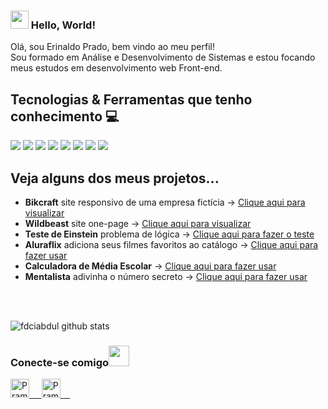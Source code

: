 ### <img src="https://github.com/rajput2107/rajput2107/blob/master/Assets/Hi.gif" width="29px"> Hello, World!
Olá, sou Erinaldo Prado, bem vindo ao meu perfil! <br>
Sou formado em Análise e Desenvolvimento de Sistemas e estou focando meus estudos em desenvolvimento web Front-end.
 <br/>
## Tecnologias & Ferramentas que tenho conhecimento :computer: 
<img src="https://img.shields.io/badge/html5%20-%23E34F26.svg?&style=for-the-badge&logo=html5&logoColor=white">   <img src="https://img.shields.io/badge/css3%20-%231572B6.svg?&style=for-the-badge&logo=css3&logoColor=white">   <img src="https://img.shields.io/badge/javascript%20-%23323330.svg?&style=for-the-badge&logo=javascript&logoColor=%23F7DF1E">    <img src="https://img.shields.io/badge/bootstrap%20-%23563D7C.svg?&style=for-the-badge&logo=bootstrap&logoColor=white">   <img src="https://img.shields.io/badge/git%20-%23F05033.svg?&style=for-the-badge&logo=git&logoColor=white"/>   <img src="http://img.shields.io/badge/-VS%20Code-000000?style=for-the-badge&logo=Visual-studio-code&logoColor=blue">   <img src="https://img.shields.io/badge/figma%20-%23323330.svg?&style=for-the-badge&logo=figma&logoColor=9d56f7">    <img src="https://img.shields.io/badge/react%20-%2320232a.svg?&style=for-the-badge&logo=react&logoColor=%2361DAFB">

## Veja alguns dos meus projetos...
<ul>
 <li><b>Bikcraft</b> site responsivo de uma empresa fictícia -> <a href="https://eri-prado.github.io/bikcraft/" target="_blank">Clique aqui para visualizar</a></li>
 <li><b>Wildbeast</b> site one-page -> <a href="https://eri-prado.github.io/wildbeast/" target="_blank">Clique aqui para visualizar</a></li>
 <li><b>Teste de Einstein</b> problema de lógica  -> <a href="https://eri-prado.github.io/einstein-test/" target="_blank">Clique aqui para fazer o teste</a></li>
 <li><b>Aluraflix</b> adiciona seus filmes favoritos ao catálogo -> <a href="https://eri-prado.github.io/aluraflix/" target="_blank">Clique aqui para fazer usar</a></li>
 <li><b>Calculadora de Média Escolar</b> -> <a href="https://eri-prado.github.io/averaging-calculator/" target="_blank">Clique aqui para fazer usar</a></li>
 <li><b>Mentalista</b> adivinha o número secreto -> <a href="https://eri-prado.github.io/mentalista/" target="_blank">Clique aqui para fazer usar</a></li>
</ul>


<br/>
<br/>

![fdciabdul github stats](https://github-readme-stats.vercel.app/api?username=eri-prado&show_icons=true&title_color=fff&icon_color=79ff97&text_color=9f9f9f&bg_color=151515)
<!-- <a href="https://github.com/Pranjaljain0/Pranjaljain0">
  <img align="center" src="https://github-readme-stats.vercel.app/api/top-langs/?username=eri-prado&hide=css,hack&title_color=ffffff&text_color=c9cacc&icon_color=2bbc8a&bg_color=1d1f21" />
</a> -->


<div>
  <h3>Conecte-se comigo<img src="https://github.com/rajput2107/rajput2107/blob/master/Assets/Handshake.gif" height="33px" /></h3> 
</div>
<p>
 <a href="https://www.linkedin.com/in/erinaldo-prado/" target="_blank">
  <img alt="Pramod's LinkedIn" width="30px" src="https://www.vectorlogo.zone/logos/linkedin/linkedin-icon.svg" /> &nbsp; &nbsp;
 </a>
 <a href="https://www.instagram.com/eriprado_/" target="_blank">
  <img alt="Pramod's Instagram" width="30px" src="https://www.vectorlogo.zone/logos/instagram/instagram-icon.svg" /> &nbsp; &nbsp;
 </a>
